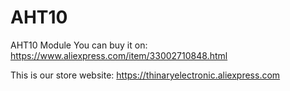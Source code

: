 # AHT10
AHT10 Module
You can buy it on: https://www.aliexpress.com/item/33002710848.html

This is our store website: https://thinaryelectronic.aliexpress.com


